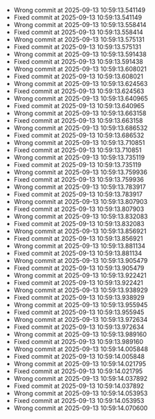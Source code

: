 - Wrong commit at 2025-09-13 10:59:13.541149
- Fixed commit at 2025-09-13 10:59:13.541149
- Wrong commit at 2025-09-13 10:59:13.558414
- Fixed commit at 2025-09-13 10:59:13.558414
- Wrong commit at 2025-09-13 10:59:13.575131
- Fixed commit at 2025-09-13 10:59:13.575131
- Wrong commit at 2025-09-13 10:59:13.591438
- Fixed commit at 2025-09-13 10:59:13.591438
- Wrong commit at 2025-09-13 10:59:13.608021
- Fixed commit at 2025-09-13 10:59:13.608021
- Wrong commit at 2025-09-13 10:59:13.624563
- Fixed commit at 2025-09-13 10:59:13.624563
- Wrong commit at 2025-09-13 10:59:13.640965
- Fixed commit at 2025-09-13 10:59:13.640965
- Wrong commit at 2025-09-13 10:59:13.663158
- Fixed commit at 2025-09-13 10:59:13.663158
- Wrong commit at 2025-09-13 10:59:13.686532
- Fixed commit at 2025-09-13 10:59:13.686532
- Wrong commit at 2025-09-13 10:59:13.710851
- Fixed commit at 2025-09-13 10:59:13.710851
- Wrong commit at 2025-09-13 10:59:13.735119
- Fixed commit at 2025-09-13 10:59:13.735119
- Wrong commit at 2025-09-13 10:59:13.759936
- Fixed commit at 2025-09-13 10:59:13.759936
- Wrong commit at 2025-09-13 10:59:13.783917
- Fixed commit at 2025-09-13 10:59:13.783917
- Wrong commit at 2025-09-13 10:59:13.807903
- Fixed commit at 2025-09-13 10:59:13.807903
- Wrong commit at 2025-09-13 10:59:13.832083
- Fixed commit at 2025-09-13 10:59:13.832083
- Wrong commit at 2025-09-13 10:59:13.856921
- Fixed commit at 2025-09-13 10:59:13.856921
- Wrong commit at 2025-09-13 10:59:13.881134
- Fixed commit at 2025-09-13 10:59:13.881134
- Wrong commit at 2025-09-13 10:59:13.905479
- Fixed commit at 2025-09-13 10:59:13.905479
- Wrong commit at 2025-09-13 10:59:13.922421
- Fixed commit at 2025-09-13 10:59:13.922421
- Wrong commit at 2025-09-13 10:59:13.938929
- Fixed commit at 2025-09-13 10:59:13.938929
- Wrong commit at 2025-09-13 10:59:13.955945
- Fixed commit at 2025-09-13 10:59:13.955945
- Wrong commit at 2025-09-13 10:59:13.972634
- Fixed commit at 2025-09-13 10:59:13.972634
- Wrong commit at 2025-09-13 10:59:13.989160
- Fixed commit at 2025-09-13 10:59:13.989160
- Wrong commit at 2025-09-13 10:59:14.005848
- Fixed commit at 2025-09-13 10:59:14.005848
- Wrong commit at 2025-09-13 10:59:14.021795
- Fixed commit at 2025-09-13 10:59:14.021795
- Wrong commit at 2025-09-13 10:59:14.037892
- Fixed commit at 2025-09-13 10:59:14.037892
- Wrong commit at 2025-09-13 10:59:14.053953
- Fixed commit at 2025-09-13 10:59:14.053953
- Wrong commit at 2025-09-13 10:59:14.070600
